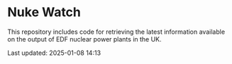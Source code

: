 # Nuke Watch

This repository includes code for retrieving the latest information available on the output of EDF nuclear power plants in the UK.

Last updated: 2025-01-08 14:13